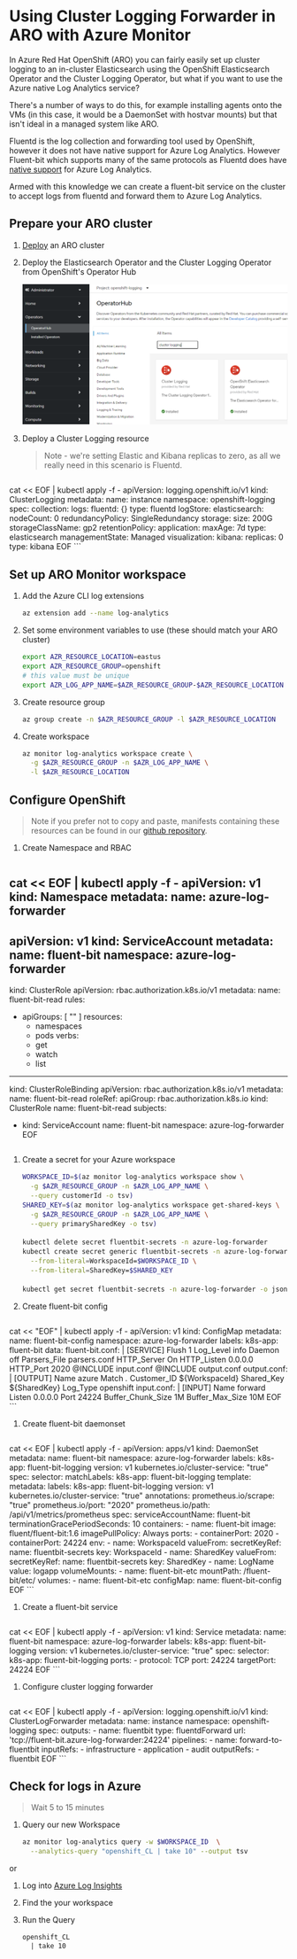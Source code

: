 # Using Cluster Logging Forwarder in ARO with Azure Monitor

In Azure Red Hat OpenShift (ARO) you can fairly easily set up cluster logging to an in-cluster Elasticsearch using the OpenShift Elasticsearch Operator
and the Cluster Logging Operator, but what if you want to use the Azure native Log Analytics service?

There's a number of ways to do this, for example installing agents onto the VMs (in this case, it would be a DaemonSet with hostvar mounts) but that isn't ideal in a managed system like ARO.

Fluentd is the log collection and forwarding tool used by OpenShift, however it does not have native support for Azure Log Analytics. However Fluent-bit which supports many of the same protocols as Fluentd does have [native support](https://docs.fluentbit.io/manual/pipeline/outputs/azure) for Azure Log Analytics.

Armed with this knowledge we can create a fluent-bit service on the cluster to accept logs from fluentd and forward them to Azure Log Analytics.

## Prepare your ARO cluster

1. [Deploy](/docs/quickstart-aro) an ARO cluster

1. Deploy the Elasticsearch Operator and the Cluster Logging Operator from OpenShift's Operator Hub

    ![screenshot of installed operators](./images/operator-hub.png)

1. Deploy a Cluster Logging resource

    > Note - we're setting Elastic and Kibana replicas to zero, as all we really need in this scenario is Fluentd.

    ```bash
cat << EOF | kubectl apply -f -
apiVersion: logging.openshift.io/v1
kind: ClusterLogging
metadata:
  name: instance
  namespace: openshift-logging
spec:
  collection:
    logs:
      fluentd: {}
      type: fluentd
  logStore:
    elasticsearch:
      nodeCount: 0
      redundancyPolicy: SingleRedundancy
      storage:
        size: 200G
        storageClassName: gp2
    retentionPolicy:
      application:
        maxAge: 7d
    type: elasticsearch
  managementState: Managed
  visualization:
    kibana:
      replicas: 0
    type: kibana
EOF
    ```

## Set up ARO Monitor workspace

1. Add the Azure CLI log extensions

    ```bash
    az extension add --name log-analytics
    ```

1. Set some environment variables to use (these should match your ARO cluster)

    ```bash
    export AZR_RESOURCE_LOCATION=eastus
    export AZR_RESOURCE_GROUP=openshift
    # this value must be unique
    export AZR_LOG_APP_NAME=$AZR_RESOURCE_GROUP-$AZR_RESOURCE_LOCATION
    ```

1. Create resource group

    ```bash
    az group create -n $AZR_RESOURCE_GROUP -l $AZR_RESOURCE_LOCATION
    ```

1. Create workspace

    ```bash
    az monitor log-analytics workspace create \
      -g $AZR_RESOURCE_GROUP -n $AZR_LOG_APP_NAME \
      -l $AZR_RESOURCE_LOCATION
    ```

## Configure OpenShift

> Note if you prefer not to copy and paste, manifests containing these resources can be found in our [github repository](https://github.com/rh-mobb/documentation/tree/main/docs/aro/clf-to-azure).

1. Create Namespace and RBAC

    ```bash
cat << EOF | kubectl apply -f -
apiVersion: v1
kind: Namespace
metadata:
  name: azure-log-forwarder
---
apiVersion: v1
kind: ServiceAccount
metadata:
  name: fluent-bit
  namespace: azure-log-forwarder
---
kind: ClusterRole
apiVersion: rbac.authorization.k8s.io/v1
metadata:
  name: fluent-bit-read
rules:
- apiGroups: [ "" ]
  resources:
  - namespaces
  - pods
  verbs:
  - get
  - watch
  - list
---
kind: ClusterRoleBinding
apiVersion: rbac.authorization.k8s.io/v1
metadata:
  name: fluent-bit-read
roleRef:
  apiGroup: rbac.authorization.k8s.io
  kind: ClusterRole
  name: fluent-bit-read
subjects:
- kind: ServiceAccount
  name: fluent-bit
  namespace: azure-log-forwarder
EOF
    ```

1. Create a secret for your Azure workspace

    ```bash
    WORKSPACE_ID=$(az monitor log-analytics workspace show \
      -g $AZR_RESOURCE_GROUP -n $AZR_LOG_APP_NAME \
      --query customerId -o tsv)
    SHARED_KEY=$(az monitor log-analytics workspace get-shared-keys \
      -g $AZR_RESOURCE_GROUP -n $AZR_LOG_APP_NAME \
      --query primarySharedKey -o tsv)

    kubectl delete secret fluentbit-secrets -n azure-log-forwarder
    kubectl create secret generic fluentbit-secrets -n azure-log-forwarder \
      --from-literal=WorkspaceId=$WORKSPACE_ID \
      --from-literal=SharedKey=$SHARED_KEY

    kubectl get secret fluentbit-secrets -n azure-log-forwarder -o jsonpath='{.data}'
    ```

1. Create fluent-bit config

    ```bash
cat << "EOF" | kubectl apply -f -
apiVersion: v1
kind: ConfigMap
metadata:
  name: fluent-bit-config
  namespace: azure-log-forwarder
  labels:
    k8s-app: fluent-bit
data:
  fluent-bit.conf: |
    [SERVICE]
        Flush         1
        Log_Level     info
        Daemon        off
        Parsers_File  parsers.conf
        HTTP_Server   On
        HTTP_Listen   0.0.0.0
        HTTP_Port     2020
    @INCLUDE input.conf
    @INCLUDE output.conf
  output.conf: |
    [OUTPUT]
        Name            azure
        Match           *.*
        Customer_ID     ${WorkspaceId}
        Shared_Key      ${SharedKey}
        Log_Type        openshift
  input.conf: |
    [INPUT]
        Name              forward
        Listen            0.0.0.0
        Port              24224
        Buffer_Chunk_Size 1M
        Buffer_Max_Size   10M
EOF
    ```

1. Create fluent-bit daemonset

    ```bash
cat << EOF | kubectl apply -f -
apiVersion: apps/v1
kind: DaemonSet
metadata:
  name: fluent-bit
  namespace: azure-log-forwarder
  labels:
    k8s-app: fluent-bit-logging
    version: v1
    kubernetes.io/cluster-service: "true"
spec:
  selector:
    matchLabels:
      k8s-app: fluent-bit-logging
  template:
    metadata:
      labels:
        k8s-app: fluent-bit-logging
        version: v1
        kubernetes.io/cluster-service: "true"
      annotations:
        prometheus.io/scrape: "true"
        prometheus.io/port: "2020"
        prometheus.io/path: /api/v1/metrics/prometheus
    spec:
      serviceAccountName: fluent-bit
      terminationGracePeriodSeconds: 10
      containers:
      - name: fluent-bit
        image: fluent/fluent-bit:1.6
        imagePullPolicy: Always
        ports:
          - containerPort: 2020
          - containerPort: 24224
        env:
        - name: WorkspaceId
          valueFrom:
            secretKeyRef:
              name: fluentbit-secrets
              key: WorkspaceId
        - name: SharedKey
          valueFrom:
            secretKeyRef:
              name: fluentbit-secrets
              key: SharedKey
        - name: LogName
          value: logapp
        volumeMounts:
          - name: fluent-bit-etc
            mountPath: /fluent-bit/etc/
      volumes:
      - name: fluent-bit-etc
        configMap:
            name: fluent-bit-config
EOF
    ```

1. Create a fluent-bit service

    ```bash
cat << EOF | kubectl apply -f -
apiVersion: v1
kind: Service
metadata:
  name: fluent-bit
  namespace: azure-log-forwarder
  labels:
    k8s-app: fluent-bit-logging
    version: v1
    kubernetes.io/cluster-service: "true"
spec:
  selector:
    k8s-app: fluent-bit-logging
  ports:
    - protocol: TCP
      port: 24224
      targetPort: 24224
EOF
    ```

1. Configure cluster logging forwarder

    ```bash
cat << EOF | kubectl apply -f -
apiVersion: logging.openshift.io/v1
kind: ClusterLogForwarder
metadata:
  name: instance
  namespace: openshift-logging
spec:
  outputs:
    - name: fluentbit
      type: fluentdForward
      url: 'tcp://fluent-bit.azure-log-forwarder:24224'
  pipelines:
    - name: forward-to-fluentbit
      inputRefs:
        - infrastructure
        - application
        - audit
      outputRefs:
        - fluentbit
EOF
    ```

## Check for logs in Azure

> Wait 5 to 15 minutes

1. Query our new Workspace

    ```bash
    az monitor log-analytics query -w $WORKSPACE_ID  \
      --analytics-query "openshift_CL | take 10" --output tsv
    ```

  or

  1. Log into [Azure Log Insights](https://portal.azure.com/#blade/Microsoft_Azure_Monitoring/AzureMonitoringBrowseBlade/logs)

  1. Find the your workspace

  1. Run the Query

      ```
      openshift_CL
        | take 10
      ```
